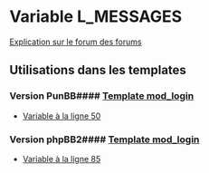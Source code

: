 # Variable L_MESSAGES
[Explication sur le forum des forums](http://forum.forumactif.com/t294113-listing-des-variables#L_MESSAGES)
## Utilisations dans les templates
### Version PunBB#### [Template mod_login](punbb/mod_login.md)
* [Variable à la ligne 50](../punbb/mod_login.tpl#L50)
### Version phpBB2#### [Template mod_login](subsilver/mod_login.md)
* [Variable à la ligne 85](../subsilver/mod_login.tpl#L85)